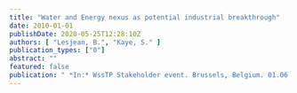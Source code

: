 ```yaml
---
title: "Water and Energy nexus as potential industrial breakthrough"
date: 2010-01-01
publishDate: 2020-05-25T12:28:10Z
authors: [ "Lesjean, B.", "Kaye, S." ]
publication_types: ["0"]
abstract: ""
featured: false
publication: " *In:* WssTP Stakeholder event. Brussels, Belgium. 01.06. 2010"
---
```


